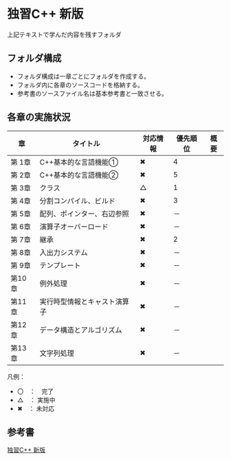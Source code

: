# 独習C++ 新版
上記テキストで学んだ内容を残すフォルダ

## フォルダ構成
 - フォルダ構成は一章ごとにフォルダを作成する。
 - フォルダ内に各章のソースコードを格納する。
 - 参考書のソースファイル名は基本参考書と一致させる。

## 各章の実施状況

|章|タイトル|対応情報|優先順位|概要|
|----|----|----|----|----|
|第 1章| C++基本的な言語機能① | ✖ | 4 | |
|第 2章| C++基本的な言語機能② | ✖ | 5 | |
|第 3章| クラス | △ | 1 | |
|第 4章| 分割コンパイル、ビルド | ✖ | 3 | |
|第 5章| 配列、ポインター、右辺参照 | ✖ | － | |
|第 6章| 演算子オーバーロード | ✖ | － | |
|第 7章| 継承 | ✖ | 2 | |
|第 8章| 入出力システム | ✖ | － | |
|第 9章| テンプレート | ✖ | － | |
|第10章| 例外処理 | ✖ | － | |
|第11章| 実行時型情報とキャスト演算子 | ✖ | － | |
|第12章| データ構造とアルゴリズム | ✖ | － | |
|第13章| 文字列処理 | ✖ | － | |

凡例：
 - 〇　：　完了
 - △　： 実施中
 - ✖　： 未対応


## 参考書
[独習C++ 新版](https://www.amazon.co.jp/%E7%8B%AC%E7%BF%92C-%E6%96%B0%E7%89%88-%E9%AB%98%E6%A9%8B-%E8%88%AA%E5%B9%B3-ebook/dp/B07XQ5TWY2/ref=sr_1_1?__mk_ja_JP=%E3%82%AB%E3%82%BF%E3%82%AB%E3%83%8A&dchild=1&keywords=%E7%8B%AC%E7%BF%92C%2B%2B&qid=1594271834&sr=8-1)